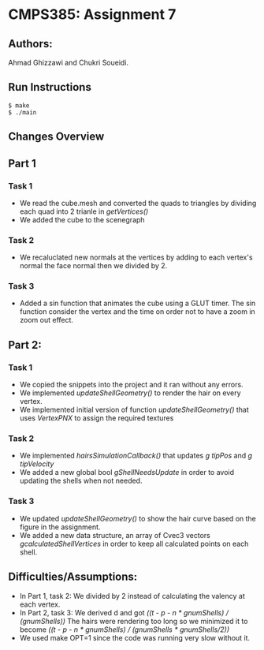# CMPS385: Assignment 7
## Authors:
Ahmad Ghizzawi and Chukri Soueidi.  

## Run Instructions
    $ make
    $ ./main

## Changes Overview 

## Part 1
### Task 1
- We read the cube.mesh and converted the quads to triangles by dividing each quad into 2 trianle in _getVertices()_
- We added the cube to the scenegraph 
### Task 2
- We recaluclated new normals at the vertices by adding to each vertex's normal the face normal then we divided by 2. 
### Task 3
- Added a sin function that animates the cube using a GLUT timer. The sin function consider the vertex and the time on order not to have a zoom in zoom out effect.

## Part 2:
### Task 1
- We copied the snippets into the project and it ran without any errors.
- We implemented _updateShellGeometry()_ to render the hair on every vertex. 
- We implemented initial version of function _updateShellGeometry()_ that uses _VertexPNX_ to assign the required textures
### Task 2
- We implemented _hairsSimulationCallback()_ that updates _g tipPos_ and _g tipVelocity_
- We added a new global bool _gShellNeedsUpdate_  in order to avoid updating the shells when not needed.
### Task 3
 - We updated _updateShellGeometry()_ to show the hair curve based on the figure in the assignment.
 - We added a new data structure, an array of Cvec3 vectors _gcalculatedShellVertices_ in order to keep all calculated points on each shell.
 
## Difficulties/Assumptions:
- In Part 1, task 2: We divided by 2 instead of calculating the valency at each vertex.
- In Part 2, task 3: We derived d and got _((t - p - n * gnumShells) /  (gnumShells))_ The hairs were rendering too long so we minimized it to become _((t - p - n * gnumShells) /  (gnumShells * gnumShells/2))_
- We used make OPT=1 since the code was running very slow without it.
